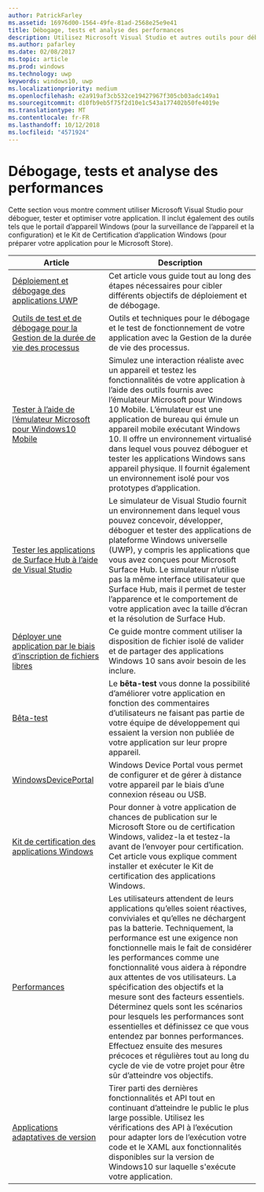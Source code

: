```yaml
---
author: PatrickFarley
ms.assetid: 16976d00-1564-49fe-81ad-2568e25e9e41
title: Débogage, tests et analyse des performances
description: Utilisez Microsoft Visual Studio et autres outils pour déboguer et tester votre application et préparer pour le processus de certification du Microsoft Store.
ms.author: pafarley
ms.date: 02/08/2017
ms.topic: article
ms.prod: windows
ms.technology: uwp
keywords: windows10, uwp
ms.localizationpriority: medium
ms.openlocfilehash: e2a919af3cb532ce19427967f305cb03adc149a1
ms.sourcegitcommit: d10fb9eb5f75f2d10e1c543a177402b50fe4019e
ms.translationtype: MT
ms.contentlocale: fr-FR
ms.lasthandoff: 10/12/2018
ms.locfileid: "4571924"
---
```

# <a name="debugging-testing-and-performance"></a>Débogage, tests et analyse des performances


Cette section vous montre comment utiliser Microsoft Visual Studio pour déboguer, tester et optimiser votre application. Il inclut également des outils tels que le portail d’appareil Windows (pour la surveillance de l’appareil et la configuration) et le Kit de Certification d’application Windows (pour préparer votre application pour le Microsoft Store).

| Article | Description |
|-------|-------------|
| [Déploiement et débogage des applications UWP](deploying-and-debugging-uwp-apps.md) | Cet article vous guide tout au long des étapes nécessaires pour cibler différents objectifs de déploiement et de débogage. |
| [Outils de test et de débogage pour la Gestion de la durée de vie des processus](testing-debugging-plm.md) | Outils et techniques pour le débogage et le test de fonctionnement de votre application avec la Gestion de la durée de vie des processus. |
| [Tester à l’aide de l’émulateur Microsoft pour Windows10 Mobile](test-with-the-emulator.md) | Simulez une interaction réaliste avec un appareil et testez les fonctionnalités de votre application à l’aide des outils fournis avec l’émulateur Microsoft pour Windows 10 Mobile. L’émulateur est une application de bureau qui émule un appareil mobile exécutant Windows 10. Il offre un environnement virtualisé dans lequel vous pouvez déboguer et tester les applications Windows sans appareil physique. Il fournit également un environnement isolé pour vos prototypes d’application. |
| [Tester les applications de Surface Hub à l’aide de Visual Studio](test-surface-hub-apps-using-visual-studio.md) | Le simulateur de Visual Studio fournit un environnement dans lequel vous pouvez concevoir, développer, déboguer et tester des applications de plateforme Windows universelle (UWP), y compris les applications que vous avez conçues pour Microsoft Surface Hub. Le simulateur n’utilise pas la même interface utilisateur que Surface Hub, mais il permet de tester l’apparence et le comportement de votre application avec la taille d’écran et la résolution de Surface Hub. |
| [Déployer une application par le biais d’inscription de fichiers libres](loose-file-registration.md) | Ce guide montre comment utiliser la disposition de fichier isolé de valider et de partager des applications Windows 10 sans avoir besoin de les inclure. |
| [Bêta-test](beta-testing.md) | Le **bêta-test** vous donne la possibilité d’améliorer votre application en fonction des commentaires d’utilisateurs ne faisant pas partie de votre équipe de développement qui essaient la version non publiée de votre application sur leur propre appareil. |
| [WindowsDevicePortal](device-portal.md) | Windows Device Portal vous permet de configurer et de gérer à distance votre appareil par le biais d’une connexion réseau ou USB. |
| [Kit de certification des applications Windows](windows-app-certification-kit.md) | Pour donner à votre application de chances de publication sur le Microsoft Store ou de certification Windows, validez-la et testez-la avant de l’envoyer pour certification. Cet article vous explique comment installer et exécuter le Kit de certification des applications Windows. |
| [Performances](performance-and-xaml-ui.md) | Les utilisateurs attendent de leurs applications qu’elles soient réactives, conviviales et qu’elles ne déchargent pas la batterie. Techniquement, la performance est une exigence non fonctionnelle mais le fait de considérer les performances comme une fonctionnalité vous aidera à répondre aux attentes de vos utilisateurs. La spécification des objectifs et la mesure sont des facteurs essentiels. Déterminez quels sont les scénarios pour lesquels les performances sont essentielles et définissez ce que vous entendez par bonnes performances. Effectuez ensuite des mesures précoces et régulières tout au long du cycle de vie de votre projet pour être sûr d’atteindre vos objectifs. |
| [Applications adaptatives de version](version-adaptive-apps.md) | Tirer parti des dernières fonctionnalités et API tout en continuant d’atteindre le public le plus large possible. Utilisez les vérifications des API à l’exécution pour adapter lors de l’exécution votre code et le XAML aux fonctionnalités disponibles sur la version de Windows10 sur laquelle s'exécute votre application. |
